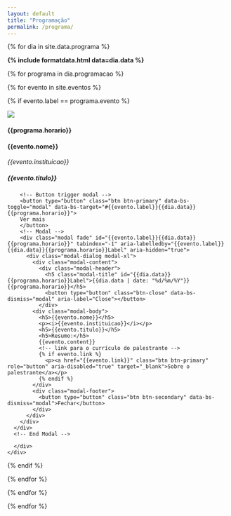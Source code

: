 ```yaml
---
layout: default
title: "Programação"
permalink: /programa/
---
```


<div class="container-md my-2">

<div class="col border m-2 bg-light">

{% for dia in site.data.programa %}

<div class="alert bg-success bg-gradient text-white" role="alert">
  <b>{% include formatdata.html data=dia.data %}</b>
</div>

{% for programa in dia.programacao %}

{% for evento in site.eventos %}

{% if evento.label == programa.evento %}

<div class="card m-3">
  <div class="row g-0">
    <div class="col-md-3">
      <img src="{{site.baseurl}}/img/eventos/{{evento.img}}" class="img-fluid card-img-top">
    </div>
    <div class="col-md-9">
      <div class="card-body">
        <h4 class="card-title">{{programa.horario}}</h4>
        <h4 class="card-title">{{evento.nome}}</h4>
        <p><i>{{evento.instituicao}}</i></p>
        <h5>{{evento.titulo}}</h5>

        <!-- Button trigger modal -->
        <button type="button" class="btn btn-primary" data-bs-toggle="modal" data-bs-target="#{{evento.label}}{{dia.data}}{{programa.horario}}">
        Ver mais
        </button>
        <!-- Modal -->
        <div class="modal fade" id="{{evento.label}}{{dia.data}}{{programa.horario}}" tabindex="-1" aria-labelledby="{{evento.label}}{{dia.data}}{{programa.horario}}Label" aria-hidden="true">
          <div class="modal-dialog modal-xl">
            <div class="modal-content">
              <div class="modal-header">
                <h5 class="modal-title" id="{{dia.data}}{{programa.horario}}Label">{{dia.data | date: "%d/%m/%Y"}} {{programa.horario}}</h5>
                <button type="button" class="btn-close" data-bs-dismiss="modal" aria-label="Close"></button>
              </div>
            <div class="modal-body">
              <h5>{{evento.nome}}</h5>
              <p><i>{{evento.instituicao}}</i></p>
              <h5>{{evento.titulo}}</h5>
              <h5>Resumo:</h5>
              {{evento.content}}
              <!-- link para o currículo do palestrante -->
              {% if evento.link %}
                <p><a href="{{evento.link}}" class="btn btn-primary" role="button" aria-disabled="true" target="_blank">Sobre o palestrante</a></p>
              {% endif %}
            </div>
            <div class="modal-footer">
              <button type="button" class="btn btn-secondary" data-bs-dismiss="modal">Fechar</button>
            </div>
          </div>
        </div>
      </div>
      <!-- End Modal -->
        
      </div>
    </div>
  </div>
</div>

{% endif %}

{% endfor %}

{% endfor %}

{% endfor %}

</div>
</div>